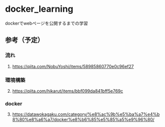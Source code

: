 # docker_learning
dockerでwebページを公開するまでの学習


## 参考（予定）

### 流れ
1. https://qiita.com/NobuYoshi/items/58985860770e0c96ef27

### 環境構築
2. https://qiita.com/hikarut/items/bbf099da841bff5e769c

### docker
3. https://datawokagaku.com/category/%e8%ac%9b%e5%ba%a7%e4%b8%80%e8%a6%a7/docker%e8%b6%85%e5%85%a5%e9%96%80/
